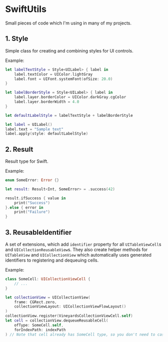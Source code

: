 # SwiftUtils

Small pieces of code which I'm using in many of my projects.

## 1. Style

Simple class for creating and combining styles for UI controls.

Example:
``` swift
let labelTextStyle = Style<UILabel> { label in
    label.textColor = UIColor.lightGray
    label.font = UIFont.systemFont(ofSize: 20.0)
}

let labelBorderStyle = Style<UILabel> { label in
    label.layer.borderColor = UIColor.darkGray.cgColor
    label.layer.borderWidth = 4.0
}

let defaultLabelStyle = labelTextStyle + labelBorderStyle

let label = UILabel()
label.text = "Sample text"
label.apply(style: defaultLabelStyle)
```

## 2. Result

Result type for Swift.

Example:

``` swift
enum SomeError: Error {}

let result: Result<Int, SomeError> = .success(42)

result.ifSuccess { value in
    print("Success")
}.else { error in
    print("Failure")
}
```

## 3. ReusableIdentifier

A set of extensions, which add `identifier` property for all `UITableViewCell`s and `UICollectionReusableView`s. They also create helper methods for `UITableView` and `UICollectionView` which automatically uses generated identifiers to registering and dequeuing cells.

Example:
``` swift
class SomeCell: UICollectionViewCell {
    // ...
}

let collectionView = UICollectionView(
    frame: CGRect.zero,
    collectionViewLayout: UICollectionViewFlowLayout()
)
collectionView.register(VineyardsCollectionViewCell.self)
let cell = collectionView.dequeueReusableCell(
    ofType: SomeCell.self,
    forIndexPath: indexPath
) // Note that cell already has SomeCell type, so you don't need to cast it

```
